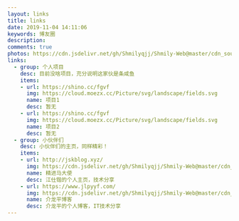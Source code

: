 ```yaml
---
layout: links
title: links
date: 2019-11-04 14:11:06
keywords: 博友圈
description: 
comments: true
photos: https://cdn.jsdelivr.net/gh/Shmilyqjj/Shmily-Web@master/cdn_sources/img/banner/links.jpg
links:
  - group: 个人项目
    desc: 目前没啥项目，充分说明这家伙是条咸鱼
    items:
    - url: https://shino.cc/fgvf
      img: https://cloud.moezx.cc/Picture/svg/landscape/fields.svg
      name: 项目1
      desc: 暂无
    - url: https://shino.cc/fgvf
      img: https://cloud.moezx.cc/Picture/svg/landscape/fields.svg
      name: 项目2
      desc: 暂无
  - group: 小伙伴们
    desc: 小伙伴们的主页，同样精彩！
    items:
    - url: http://jskblog.xyz/
      img: https://cdn.jsdelivr.net/gh/Shmilyqjj/Shmily-Web@master/cdn_sources/img/links/jiangshikai.jpg
      name: 精进马大使
      desc: 江仕锴的个人主页，技术分享
    - url: https://www.jlpyyf.com/
      img: https://cdn.jsdelivr.net/gh/Shmilyqjj/Shmily-Web@master/cdn_sources/img/links/jielongping.jpg
      name: 介龙平博客
      desc: 介龙平的个人博客，IT技术分享
---
```

